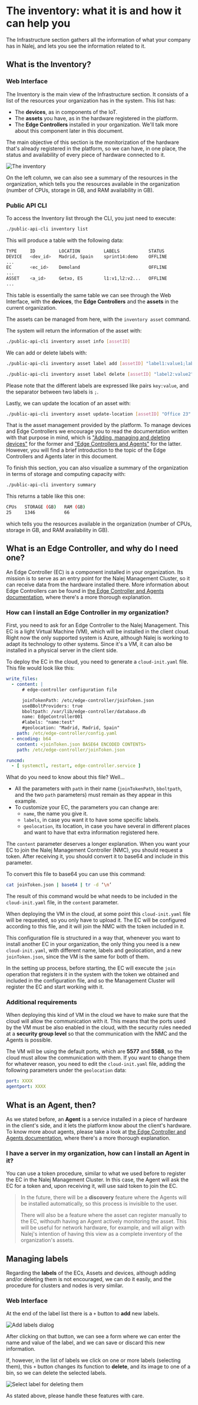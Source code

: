 # The inventory: what it is and how it can help you

The Infrastructure section gathers all the information of what your company has in Nalej, and lets you see the information related to it.

## What is the Inventory?

### Web Interface

The Inventory is the main view of the Infrastructure section. It consists of a list of the resources your organization has in the system. This list has:

* The **devices**, as in components of the IoT.
* The **assets** you have, as in the hardware registered in the platform.
* The **Edge Controllers** installed in your organization. We'll talk more about this component later in this document.

The main objective of this section is the monitorization of the hardware that's already registered in the platform, so we can have, in one place, the status and availability of every piece of hardware connected to it.

![The inventory](../img/infra_inv_main.png)

On the left column, we can also see a summary of the resources in the organization, which tells you the resources available in the organization \(number of CPUs, storage in GB, and RAM availability in GB\).

### Public API CLI

To access the Inventory list through the CLI, you just need to execute:

```bash
./public-api-cli inventory list
```

This will produce a table with the following data:

```bash
TYPE     ID         LOCATION         LABELS           STATUS
DEVICE   <dev_id>   Madrid, Spain    sprint14:demo    OFFLINE
...
EC       <ec_id>    Demoland                          OFFLINE
...
ASSET    <a_id>     Getxo, ES        l1:v1,l2:v2...   OFFLINE
...
```

This table is essentially the same table we can see through the Web Interface, with the **devices**, the **Edge Controllers** and the **assets** in the current organization.

The assets can be managed from here, with the `inventory asset` command. 

The system will return the information of the asset with:

```bash
./public-api-cli inventory asset info [assetID]
```

We can add or delete labels with:

```bash
./public-api-cli inventory asset label add [assetID] "label1:value1;label2:value2"

./public-api-cli inventory asset label delete [assetID] "label2:value2"
```

Please note that the different labels are expressed like pairs `key:value`, and the separator between two labels is `;`.

Lastly, we can update the location of an asset with:

```bash
./public-api-cli inventory asset update-location [assetID] "Office 23"
```

That is the asset management provided by the platform. To manage devices and Edge Controllers we encourage you to read the documentation written with that purpose in mind, which is ["Adding, managing and deleting devices"](../devices/devices-1.md) for the former and ["Edge Controllers and Agents"](ecandagents.md) for the latter. However, you will find a brief introduction to the topic of the Edge Controllers and Agents later in this document.

To finish this section, you can also visualize a summary of the organization in terms of storage and computing capacity with:

```bash
./public-api-cli inventory summary
```

This returns a table like this one:

```bash
CPUs   STORAGE (GB)   RAM (GB)
25     1346           66
```

which tells you the resources available in the organization \(number of CPUs, storage in GB, and RAM availability in GB\).

## What is an Edge Controller, and why do I need one?

An Edge Controller \(EC\) is a component installed in your organization. Its mission is to serve as an entry point for the Nalej Management Cluster, so it can receive data from the hardware installed there. More information about Edge Controllers can be found in [the Edge Controller and Agents documentation](ecandagents.md), where there's a more thorough explanation.

### How can I install an Edge Controller in my organization?

First, you need to ask for an Edge Controller to the Nalej Management. This EC is a light Virtual Machine \(VM\), which will be installed in the client cloud. Right now the only supported system is Azure, although Nalej is working to adapt its technology to other systems. Since it's a VM, it can also be installed in a physical server in the client side.

To deploy the EC in the cloud, you need to generate a `cloud-init.yaml` file. This file would look like this:

```yaml
write_files:
  - content: |
      # edge-controller configuration file

      joinTokenPath: /etc/edge-controller/joinToken.json
      useBBoltProviders: true
      bboltpath: /var/lib/edge-controller/database.db
      name: EdgeController001
      #labels: "name:test"
      #geolocation: "Madrid, Madrid, Spain"
    path: /etc/edge-controller/config.yaml
  - encoding: b64
    content: <joinToken.json BASE64 ENCODED CONTENTS>
    path: /etc/edge-controller/joinToken.json

runcmd:
  - [ systemctl, restart, edge-controller.service ]
```

What do you need to know about this file? Well...

* All the parameters with `path` in their name \(`joinTokenPath`, `bboltpath`, and the two `path` parameters\) must remain as they appear in this example.
* To customize your EC, the parameters you can change are:
  * `name`, the name you give it.
  * `labels`, in case you want it to have some specific labels.
  * `geolocation`, its location, in case you have several in different places and want to have that extra information registered here.

The `content` parameter deserves a longer explanation. When you want your EC to join the Nalej Management Controller \(NMC\), you should request a token. After receiving it, you should convert it to base64 and include in this parameter.

To convert this file to base64 you can use this command:

```bash
cat joinToken.json | base64 | tr -d ‘\n’
```

The result of this command would be what needs to be included in the `cloud-init.yaml` file, in the `content` parameter.

When deploying the VM in the cloud, at some point this `cloud-init.yaml` file will be requested, so you only have to upload it. The EC will be configured according to this file, and it will join the NMC with the token included in it.

This configuration file is structured in a way that, whenever you want to install another EC in your organization, the only thing you need is a new `cloud-init.yaml`, with different name, labels and geolocation, and a new `joinToken.json`, since the VM is the same for both of them.

In the setting up process, before starting, the EC will execute the `join` operation that registers it in the system with the token we obtained and included in the configuration file, and so the Management Cluster will register the EC and start working with it.

### Additional requirements

When deploying this kind of VM in the cloud we have to make sure that the cloud will allow the communication with it. This means that the ports used by the VM must be also enabled in the cloud, with the security rules needed at a **security group level** so that the communication with the NMC and the Agents is possible.

The VM will be using the default ports, which are **5577** and **5588**, so the cloud must allow the communication with them. If you want to change them for whatever reason, you need to edit the `cloud-init.yaml` file, adding the following parameters under the `geolocation` data:

```yaml
port: XXXX
agentport: XXXX
```

## What is an Agent, then?

As we stated before, an **Agent** is a service installed in a piece of hardware in the client's side, and it lets the platform know about the client's hardware. To know more about agents, please take a look at [the Edge Controller and Agents documentation](ecandagents.md), where there's a more thorough explanation.

### I have a server in my organization, how can I install an Agent in it?

You can use a token procedure, similar to what we used before to register the EC in the Nalej Management Cluster. In this case, the Agent will ask the EC for a token and, upon receiving it, will use said token to join the EC.

> In the future, there will be a **discovery** feature where the Agents will be installed automatically, so this process is invisible to the user.
>
> There will also be a feature where the asset can register manually to the EC, withouth having an Agent actively monitoring the asset. This will be useful for network hardware, for example, and will align with Nalej's intention of having this view as a complete inventory of the organization's assets.

## Managing labels

Regarding the **labels** of the ECs, Assets and devices, although adding and/or deleting them is not encouraged, we can do it easily, and the procedure for clusters and nodes is very similar.

### Web Interface

At the end of the label list there is a `+` button to **add** new labels.

![Add labels dialog](../img/infra_inv_addlabel.png)

After clicking on that button, we can see a form where we can enter the name and value of the label, and we can save or discard this new information.

If, however, in the list of labels we click on one or more labels \(selecting them\), this `+` button changes its function to **delete**, and its image to one of a bin, so we can delete the selected labels.

![Select label for deleting them](../img/infra_inv_labels.png)

As stated above, please handle these features with care.

